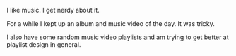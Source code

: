 I like music. I get nerdy about it. 

For a while I kept up an album and music video of the day. It was tricky.

I also have some random music video playlists and am trying to get better at playlist design in general.
